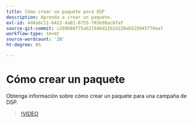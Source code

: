```yaml
---
title: Cómo crear un paquete para DSP
description: Aprenda a crear un paquete.
exl-id: 4d4a6c11-6422-4a81-8755-703e98ac6faf
source-git-commit: c299b88f75a62194bd22b2d220ab525045f78ea7
workflow-type: tm+mt
source-wordcount: '28'
ht-degree: 0%

---
```


# Cómo crear un paquete

Obtenga información sobre cómo crear un paquete para una campaña de DSP.

>[!VIDEO](https://video.tv.adobe.com/v/339257)
